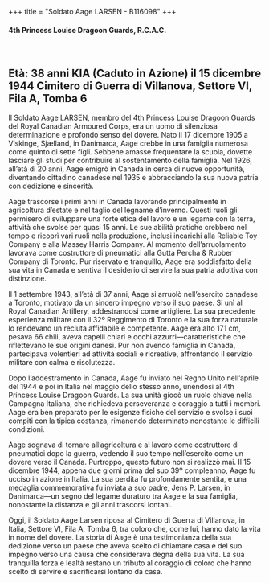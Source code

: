 +++
title = "Soldato Aage LARSEN - B116098"
+++

#### 4th Princess Louise Dragoon Guards, R.C.A.C.
<br>

Età: 38 anni
KIA (Caduto in Azione) il 15 dicembre 1944
Cimitero di Guerra di Villanova, Settore VI, Fila A, Tomba 6
------------------------------------------------------------------------------------------------------------
Il Soldato Aage LARSEN, membro del 4th Princess Louise Dragoon Guards del Royal Canadian Armoured Corps, era un uomo di silenziosa determinazione e profondo senso del dovere. 
Nato il 17 dicembre 1905 a Viskinge, Sjælland, in Danimarca, Aage crebbe in una famiglia numerosa come quinto di sette figli. Sebbene amasse frequentare la scuola, dovette lasciare gli studi per contribuire al sostentamento della famiglia. 
Nel 1926, all’età di 20 anni, Aage emigrò in Canada in cerca di nuove opportunità, diventando cittadino canadese nel 1935 e abbracciando la sua nuova patria con dedizione e sincerità.

Aage trascorse i primi anni in Canada lavorando principalmente in agricoltura d’estate e nel taglio del legname d’inverno. Questi ruoli gli permisero di sviluppare una forte etica del lavoro e un legame con la terra, attività che svolse per quasi 15 anni. 
Le sue abilità pratiche crebbero nel tempo e ricoprì vari ruoli nella produzione, inclusi incarichi alla Reliable Toy Company e alla Massey Harris Company. Al momento dell’arruolamento lavorava come costruttore di pneumatici alla Gutta Percha & Rubber Company di Toronto. 
Pur riservato e tranquillo, Aage era soddisfatto della sua vita in Canada e sentiva il desiderio di servire la sua patria adottiva con distinzione.

Il 1 settembre 1943, all’età di 37 anni, Aage si arruolò nell’esercito canadese a Toronto, motivato da un sincero impegno verso il suo paese. Si unì al Royal Canadian Artillery, addestrandosi come artigliere. La sua precedente esperienza militare con il 32º Reggimento di Toronto e la sua forza naturale lo rendevano un recluta affidabile e competente. Aage era alto 171 cm, pesava 66 chili, aveva capelli chiari e occhi azzurri—caratteristiche che riflettevano le sue origini danesi. Pur non avendo famiglia in Canada, partecipava volentieri ad attività sociali e ricreative, affrontando il servizio militare con calma e risolutezza.

Dopo l’addestramento in Canada, Aage fu inviato nel Regno Unito nell’aprile del 1944 e poi in Italia nel maggio dello stesso anno, unendosi al 4th Princess Louise Dragoon Guards. 
La sua unità giocò un ruolo chiave nella Campagna Italiana, che richiedeva perseveranza e coraggio a tutti i membri. Aage era ben preparato per le esigenze fisiche del servizio e svolse i suoi compiti con la tipica costanza, rimanendo determinato nonostante le difficili condizioni.

Aage sognava di tornare all’agricoltura e al lavoro come costruttore di pneumatici dopo la guerra, vedendo il suo tempo nell’esercito come un dovere verso il Canada. Purtroppo, questo futuro non si realizzò mai. 
Il 15 dicembre 1944, appena due giorni prima del suo 39º compleanno, Aage fu ucciso in azione in Italia. 
La sua perdita fu profondamente sentita, e una medaglia commemorativa fu inviata a suo padre, Jens P. Larsen, in Danimarca—un segno del legame duraturo tra Aage e la sua famiglia, nonostante la distanza e gli anni trascorsi lontani.

Oggi, il Soldato Aage Larsen riposa al Cimitero di Guerra di Villanova, in Italia, Settore VI, Fila A, Tomba 6, tra coloro che, come lui, hanno dato la vita in nome del dovere. 
La storia di Aage è una testimonianza della sua dedizione verso un paese che aveva scelto di chiamare casa e del suo impegno verso una causa che considerava degna della sua vita. La sua tranquilla forza e lealtà restano un tributo al coraggio di coloro che hanno scelto di servire e sacrificarsi lontano da casa.
